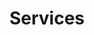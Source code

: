 ---
title: Services
layout: page
grid: true
permalink: /services/
description: Our core activities include, but are not limited to, Industrial Diving Works, Procurement and Project Management.
headline:
  image: "/uploads/services.jpg"
  title: "Services"
client_logos:
  - /uploads/client-1.png
  - /uploads/client-2.png
  - /uploads/client-3.png
  - /uploads/client-4.png
  - /uploads/client-5.png
  - /uploads/client-6.png
  - /uploads/client-7.png
  - /uploads/client-8.png
---